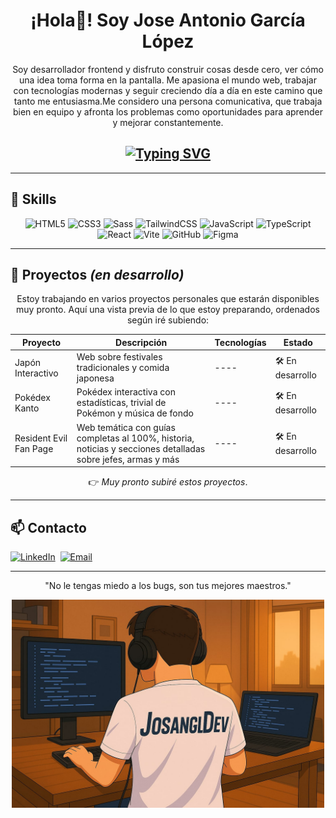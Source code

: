 <div align="center">

  # ¡Hola👋! Soy Jose Antonio García López

  Soy desarrollador frontend y disfruto construir cosas desde cero, ver cómo una idea toma forma en la pantalla. Me apasiona el mundo web, trabajar con tecnologías modernas y     seguir creciendo día a día en este camino que tanto me entusiasma.Me considero una persona comunicativa, que trabaja bien en equipo y afronta los problemas como oportunidades   para aprender y mejorar constantemente.

  ## [![Typing SVG](https://readme-typing-svg.demolab.com/?lines=José+Antonio+García&lines=Desarrollador+Frontend&font=Fira+Code&pause=1500&color=FF4500&center=true&width=400&height=80)](https://git.io/typing-svg)


</div>

---

## 🧠 Skills

<div align="center">

  ![HTML5](https://img.shields.io/badge/HTML-E34F26?style=for-the-badge&logo=html5&logoColor=white)
  ![CSS3](https://img.shields.io/badge/CSS-1572B6?style=for-the-badge&logo=css3&logoColor=white)
  ![Sass](https://img.shields.io/badge/Sass-CC6699?style=for-the-badge&logo=sass&logoColor=white)
  ![TailwindCSS](https://img.shields.io/badge/Tailwind_CSS-38B2AC?style=for-the-badge&logo=tailwind-css&logoColor=white)
  ![JavaScript](https://img.shields.io/badge/JavaScript-F7DF1E?style=for-the-badge&logo=javascript&logoColor=black)
  ![TypeScript](https://img.shields.io/badge/TypeScript-3178C6?style=for-the-badge&logo=typescript&logoColor=white)
  ![React](https://img.shields.io/badge/React-20232A?style=for-the-badge&logo=react&logoColor=61DAFB)
  ![Vite](https://img.shields.io/badge/Vite-646CFF?style=for-the-badge&logo=vite&logoColor=white)
  ![GitHub](https://img.shields.io/badge/Git-181717?style=for-the-badge&logo=git&logoColor=white)
  ![Figma](https://img.shields.io/badge/Figma-F24E1E?style=for-the-badge&logo=figma&logoColor=white)


</div>

---

## 🚀 Proyectos *(en desarrollo)*

<div align="center">

  Estoy trabajando en varios proyectos personales que estarán disponibles muy pronto. Aquí una vista previa de lo que estoy preparando, ordenados según iré subiendo:

</div>

| Proyecto             | Descripción                                                                 | Tecnologías           | Estado             |
|----------------------|-----------------------------------------------------------------------------|------------------------|--------------------|
| Japón Interactivo | Web sobre festivales tradicionales y comida japonesa                        | ---- | 🛠️ En desarrollo    |
| Pokédex Kanto     | Pokédex interactiva con estadísticas, trivial de Pokémon y música de fondo  | ---- | 🛠️ En desarrollo    |
| Resident Evil Fan Page | Web temática con guías completas al 100%, historia, noticias y secciones detalladas sobre jefes, armas y más | ---- | 🛠️ En desarrollo    |

<div align="center">

  👉 *Muy pronto subiré estos proyectos*.

</div>

---

## 📫 Contacto

[![LinkedIn](https://img.shields.io/badge/LinkedIn-0077B5?style=for-the-badge&logo=linkedin&logoColor=white)](https://www.linkedin.com/in/jos%C3%A9-antonio-garc%C3%ADa-l%C3%B3pez-4ba263347/)&nbsp;&nbsp;[![Email](https://img.shields.io/badge/Email-D14836?style=for-the-badge&logo=gmail&logoColor=white)](mailto:gl.josea90@gmail.com)


---

<div align="center">

"No le tengas miedo a los bugs, son tus mejores maestros." 

<img src="./assets/back.png" alt="Back" width="500" />

</div>
